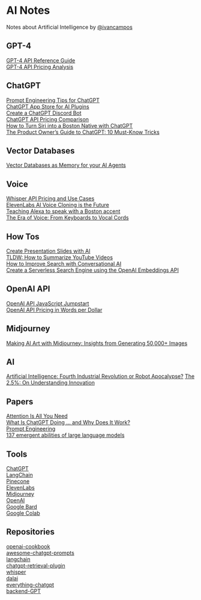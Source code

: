 # AI Notes
Notes about Artificial Intelligence by [@ivancampos](https://twitter.com/ivancampos)

## GPT-4
[GPT-4 API Reference Guide](https://medium.com/sopmac-ai/gpt-4-api-reference-guide-e4ba18bcbc5f)\
[GPT-4 API Pricing Analysis](https://medium.com/sopmac-labs/gpt-4-api-pricing-analysis-a507a4bf9829)

## ChatGPT
[Prompt Engineering Tips for ChatGPT](https://medium.com/sopmac-ai/prompt-engineering-tips-for-chatgpt-73c3dca6f99d)\
[ChatGPT App Store for AI Plugins](https://medium.com/sopmac-ai/chatgpt-app-store-for-ai-plugins-d1fbd91a141e)\
[Create a ChatGPT Discord Bot](https://medium.com/sopmac-labs/create-a-chatgpt-discord-bot-8b853c62b08d)\
[ChatGPT API Pricing Comparison](https://medium.com/sopmac-labs/chatgpt-api-pricing-comparison-229267df2d91)\
[How to Turn Siri into a Boston Native with ChatGPT](https://medium.com/sopmac-labs/how-to-turn-siri-into-a-boston-native-with-chatgpt-9947e2f4bfd6)\
[The Product Owner’s Guide to ChatGPT: 10 Must-Know Tricks](https://medium.com/@ivancampos/the-product-owners-guide-to-chatgpt-10-must-know-tricks-6b33f1a9a7ae)

## Vector Databases
[Vector Databases as Memory for your AI Agents](https://medium.com/sopmac-ai/vector-databases-as-memory-for-your-ai-agents-986288530443)

## Voice
[Whisper API Pricing and Use Cases](https://medium.com/sopmac-labs/whisper-api-pricing-and-use-cases-6b05ef655015)\
[ElevenLabs AI Voice Cloning is the Future](https://medium.com/sopmac-labs/elevenlabs-ai-voice-cloning-is-the-future-9f79c7e32e43)\
[Teaching Alexa to speak with a Boston accent](https://medium.com/slalom-technology/teaching-alexa-to-speak-with-a-boston-accent-1301c6668deb)\
[The Era of Voice: From Keyboards to Vocal Cords](https://medium.com/slalom-technology/the-era-of-voice-from-keyboards-to-vocal-cords-5f891705a5ea)

## How Tos
[Create Presentation Slides with AI](https://medium.com/sopmac-ai/create-presentation-slides-with-ai-eaa81cd21028)\
[TLDW: How to Summarize YouTube Videos](https://medium.com/sopmac-ai/tl-dw-using-ai-to-cut-through-clickbait-complexity-6d3ac311da16)\
[How to Improve Search with Conversational AI](https://medium.com/sopmac-ai/how-to-improve-search-with-conversational-ai-da1526aacc5f)\
[Create a Serverless Search Engine using the OpenAI Embeddings API](https://medium.com/sopmac-ai/create-a-serverless-search-engine-using-the-openai-embeddings-api-50e5ac8ca6e3)

## OpenAI API
[OpenAI API JavaScript Jumpstart](https://medium.com/sopmac-labs/openai-api-javascript-jumpstart-e38ef578f90c)\
[OpenAI API Pricing in Words per Dollar](https://medium.com/sopmac-labs/openai-api-pricing-in-words-per-dollar-9eeac857aee7)

## Midjourney
[Making AI Art with Midjourney: Insights from Generating 50,000+ Images](https://medium.com/sopmac-art/lessons-learned-after-creating-44-000-images-with-midjourney-81f56d7981a0)

## AI
[Artificial Intelligence: Fourth Industrial Revolution or Robot Apocalypse?](https://medium.com/slalom-technology/artificial-intelligence-fourth-industrial-revolution-or-robot-apocalypse-2be8ed0ac8f0)
[The 2.5%: On Understanding Innovation](https://medium.com/slalom-technology/the-2-5-on-understanding-innovation-691a0c466e26)

## Papers
[Attention Is All You Need](https://arxiv.org/abs/1706.03762)\
[What Is ChatGPT Doing … and Why Does It Work?](https://writings.stephenwolfram.com/2023/02/what-is-chatgpt-doing-and-why-does-it-work/)\
[Prompt Engineering](https://lilianweng.github.io/posts/2023-03-15-prompt-engineering/)\
[137 emergent abilities of large language models](https://www.jasonwei.net/blog/emergence)

## Tools
[ChatGPT](https://ai.com)\
[LangChain](https://github.com/hwchase17/langchain)\
[Pinecone](https://www.pinecone.io)\
[ElevenLabs](https://beta.elevenlabs.io/)\
[Midjourney](https://www.midjourney.com/app/)\
[OpenAI](https://openai.com/)\
[Google Bard](https://bard.google.com/)\
[Google Colab](https://colab.new)

## Repositories
[openai-cookbook](https://github.com/openai/openai-cookbook)\
[awesome-chatgpt-prompts](https://github.com/f/awesome-chatgpt-prompts)\
[langchain](https://github.com/hwchase17/langchain)\
[chatgpt-retrieval-plugin](https://github.com/openai/chatgpt-retrieval-plugin)\
[whisper](https://github.com/openai/whisper)\
[dalai](https://github.com/cocktailpeanut/dalai)\
[everything-chatgpt](https://github.com/terminalcommandnewsletter/everything-chatgpt)\
[backend-GPT](https://github.com/TheAppleTucker/backend-GPT)